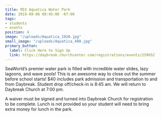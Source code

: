 ```yaml
---
title: MIX Aquatica Water Park
date: 2019-08-06 08:45:00 -07:00
tags:
- students
- events
position: 4
image: "/uploads/Aquatica_1920.jpg"
small_image: "/uploads/Aquatica_480.jpg"
primary_button:
  label: Click Here to Sign Up
  link: https://daybreak.churchcenter.com/registrations/events/259652
---
```


SeaWorld’s premier water park is filled with incredible water slides, lazy lagoons, and wave pools! This is an awesome way to close out the summer before school starts! $40 includes park admission and transportation to and from Daybreak. Student drop off/check-in is 8:45 am. We will return to Daybreak Church at 7:00 pm.

A waiver must be signed and turned into Daybreak Church for registration to be complete. Lunch is not provided so your student will need to bring extra money for lunch in the park.